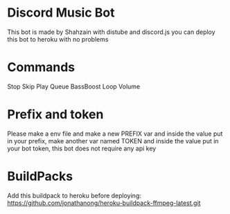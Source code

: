 # Discord Music Bot
This bot is made by Shahzain with distube and discord.js you can deploy this bot to heroku with no problems 
# Commands
Stop
Skip
Play
Queue
BassBoost
Loop
Volume
# Prefix and token
Please make a env file and make a new PREFIX var and inside the value put in your prefix, make another var named TOKEN and inside the value put in your bot token, this bot does not require any api key
# BuildPacks
Add this buildpack to heroku before deploying: https://github.com/jonathanong/heroku-buildpack-ffmpeg-latest.git